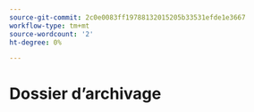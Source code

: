 ```yaml
---
source-git-commit: 2c0e0083ff19788132015205b33531efde1e3667
workflow-type: tm+mt
source-wordcount: '2'
ht-degree: 0%

---
```

# Dossier d’archivage
